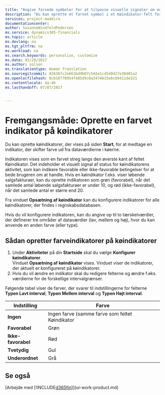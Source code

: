 ```yaml
---
title: "Angive farvede symboler for at tilpasse visuelle signaler om en køindikators aktivitet | Microsoft Docs"
description: "Du kan oprette et farvet symbol i et Køindikator-felt for at levere et tilpasset visuelt signal om køindikatorens aktivitet."
services: project-madeira
documentationcenter: 
author: SusanneWindfeldPedersen
ms.service: dynamics365-financials
ms.topic: article
ms.devlang: na
ms.tgt_pltfrm: na
ms.workload: na
ms.search.keywords: personalize, customize
ms.date: 03/29/2017
ms.author: solsen
ms.translationtype: Human Translation
ms.sourcegitcommit: 81636fc2e661bd9b07c54da1cd5d0d27e30d01a2
ms.openlocfilehash: 0cb10770954f485d9c0a3474615e6c69411de321
ms.contentlocale: da-dk
ms.lasthandoff: 07/07/2017


---
```

# <a name="how-to-set-up-a-colored-indicator-on-cues"></a>Fremgangsmåde: Oprette en farvet indikator på køindikatorer
Du kan oprette køindikatorer, der vises på siden **Start**, for at medtage en indikator, der skifter farve ud fra dataværdierne i køerne.

Indikatoren vises som en farvet streg langs den øverste kant af feltet Køindikator. Det indeholder et visuelt signal af status for køindikatorens aktivitet, som kan indikere favorable eller ikke-favorable betingelser for at bede brugeren om at handle. Hvis en køindikator f.eks. viser løbende salgsfakturaer, kan du oprette indikatoren som grøn (favorabel), når det samlede antal løbende salgsfakturaer er under 10, og rød (ikke-favorabel), når det samlede antal er større end 20.

Fra vinduet **Opsætning af køindikator** kan du konfigurere indikatorer for alle køindikatorer, der findes i regnskabsdatabasen.

Hvis du vil konfigurere indikatoren, kan du angive op til to tærskelværdier, der definerer tre områder af dataværdier (lav, mellem og høj), hvor du kan anvende en anden farve (eller type).

## <a name="to-set-up-colored-indicators-on-cues"></a>Sådan opretter farveindikatorer på køindikatorer
1. Under **Aktiviteter** på din **Startside** skal du vælge **Konfigurer køindikatorer**.  
   Vinduet **Opsætning af køindikator** vises. Vinduet viser de indikatorer, der aktuelt er konfigureret på køindikatorer.
2. Hvis du vil ændre en indikator skal du redigere felterne og ændre f.eks. værdierne for de forskellige intervalgrænser.  

Følgende tabel viser de farver, der svarer til indstillingerne for felterne **Typen Lavt interval**, **Typen Mellem interval** og **Typen Højt interval**.

| Indstilling | Farve |
| --- | --- |
| **Ingen** |Ingen farve (samme farve som feltet Køindikator |
| **Favorabel** |Grøn |
| **Ikke-favorabel** |Rød |
| **Tvetydig** |Gul |
| **Underordnet** |Grå |

## <a name="see-also"></a>Se også
[Arbejde med [!INCLUDE[d365fin](includes/d365fin_md.md)]](ui-work-product.md)

